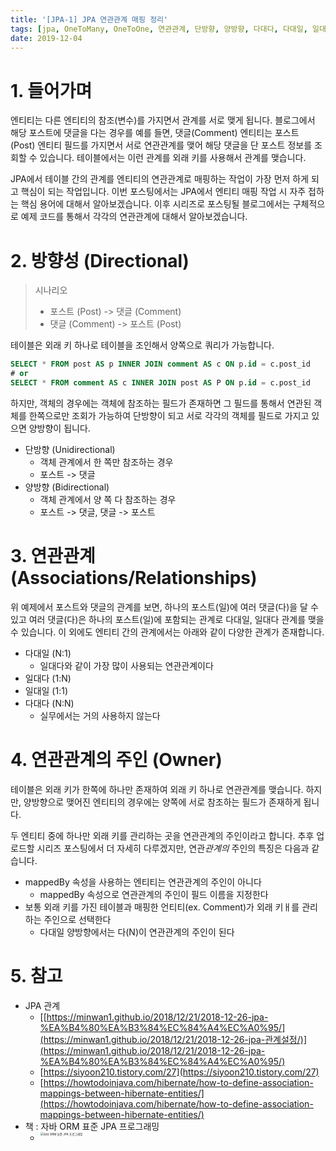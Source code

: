 ```yaml
---
title: '[JPA-1] JPA 연관관계 매핑 정리'
tags: [jpa, OneToMany, OneToOne, 연관관계, 단방향, 양방향, 다대다, 다대일, 일대다, 일대일]
date: 2019-12-04
---
```


# 1. 들어가며

엔티티는 다른 엔티티의 참조(변수)를 가지면서 관계를 서로 맺게 됩니다. 블로그에서 해당 포스트에 댓글을 다는 경우를 예를 들면, 댓글(Comment) 엔티티는 포스트 (Post) 엔티티 필드를 가지면서 서로 연관관계를 맺어 해당 댓글을 단 포스트 정보를 조회할 수 있습니다. 테이블에서는 이런 관계를 외래 키를 사용해서 관계를 맺습니다. 

JPA에서 테이블 간의 관계를 엔티티의 연관관계로 매핑하는 작업이 가장 먼저 하게 되고 핵심이 되는 작업입니다. 이번 포스팅에서는 JPA에서 엔티티 매핑 작업 시 자주 접하는 핵심 용어에 대해서 알아보겠습니다. 이후 시리즈로 포스팅될 블로그에서는 구체적으로 예제 코드를 통해서 각각의 연관관계에 대해서 알아보겠습니다. 

# 2. 방향성 (Directional)

> 시나리오
>
> - 포스트 (Post) -> 댓글 (Comment)
> - 댓글 (Comment) -> 포스트 (Post)

테이블은 외래 키 하나로 테이블을 조인해서 양쪽으로 쿼리가 가능합니다. 

```sql
SELECT * FROM post AS p INNER JOIN comment AS c ON p.id = c.post_id
# or
SELECT * FROM comment AS c INNER JOIN post AS P ON p.id = c.post_id

```

하지만, 객체의 경우에는 객체에 참조하는 필드가 존재하면 그 필드를 통해서 연관된 객체를 한쪽으로만 조회가 가능하여 단방향이 되고 서로 각각의 객체를 필드로 가지고 있으면 양방향이 됩니다. 

- 단방향 (Unidirectional)
  - 객체 관계에서 한 쪽만 참조하는 경우
  - 포스트 -> 댓글
- 양방향 (Bidirectional)
  - 객체 관계에서 양 쪽 다 참조하는 경우
  - 포스트 -> 댓글, 댓글 -> 포스트

# 3. 연관관계 (Associations/Relationships)

위 예제에서 포스트와 댓글의 관계를 보면, 하나의 포스트(일)에 여러 댓글(다)을 달 수 있고 여러 댓글(다)은 하나의 포스트(일)에 포함되는 관계로 다대일, 일대다 관계를 맺을 수 있습니다. 이 외에도 엔티티 간의 관계에서는 아래와 같이 다양한 관계가 존재합니다. 


* 다대일 (N:1)
  * 일대다와 같이 가장 많이 사용되는 연관관계이다
* 일대다 (1:N)
* 일대일 (1:1)
* 다대다 (N:N)
  * 실무에서는 거의 사용하지 않는다

# 4. 연관관계의 주인 (Owner)

테이블은 외래 키가 한쪽에 하나만 존재하여 외래 키 하나로 연관관계를 맺습니다. 하지만, 양방향으로 맺어진 엔티티의 경우에는 양쪽에 서로 참조하는 필드가 존재하게 됩니다. 

두 엔티티 중에 하나만 외래 키를 관리하는 곳을 연관관계의 주인이라고 합니다. 추후 업로드할 시리즈 포스팅에서 더 자세히 다루겠지만, 연관*관계의* 주인의 특징은 다음과 같습니다. 

- mappedBy 속성을 사용하는 엔티티는 연관관계의 주인이 아니다
  - mappedBy 속성으로 연관관계의 주인이 필드 이름을 지정한다
- 보통 외래 키를 가진 테이블과 매핑한 언티티(ex. Comment)가 외래 키ㅐ를 관리하는 주인으로 선택한다
  - 다대일 양방향에서는 다(N)이 연관관계의 주인이 된다

# 5. 참고

- JPA 관계
  - [[https://minwan1.github.io/2018/12/21/2018-12-26-jpa-%EA%B4%80%EA%B3%84%EC%84%A4%EC%A0%95/](https://minwan1.github.io/2018/12/21/2018-12-26-jpa-관계설정/)](https://minwan1.github.io/2018/12/21/2018-12-26-jpa-%EA%B4%80%EA%B3%84%EC%84%A4%EC%A0%95/)
  - [https://siyoon210.tistory.com/27](https://siyoon210.tistory.com/27)
  - [https://howtodoinjava.com/hibernate/how-to-define-association-mappings-between-hibernate-entities/](https://howtodoinjava.com/hibernate/how-to-define-association-mappings-between-hibernate-entities/)
- 책 : 자바 ORM 표준 JPA 프로그래밍
  - <a href="http://www.yes24.com/Product/Goods/19040233?scode=032&OzSrank=1"><img src="images/JPA-연관관계-매핑-정리/JPA_book.jpeg" align="left" alt="자바 ORM 표준 JPA 프로그래밍" style="zoom:33%;" /></a>
